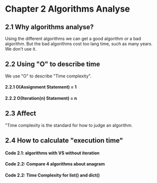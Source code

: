# Chapter 2 Algorithms Analyse

## 2.1 Why algorithms analyse?

Using the different algorithms we can get a good algorithm or a bad algorithm. But the bad algorithms cost too lang time, such as many years. We don't use it.

## 2.2 Using "O" to describe time
We use "O" to describe "Time complexity".
####    2.2.1 O(Assignment Statement) = 1
####    2.2.2 O(Iteration(n) Statement) = n  

## 2.3 Affect
"Time complexity is the standard for how to judge an algorithm.

## 2.4 How to calculate "execution time"
####    Code 2.1: algorithms with VS without iteration
####    Code 2.2: Compare 4 algorithms about anagram
####    Code 2.2: Time Complexity for list() and dict()